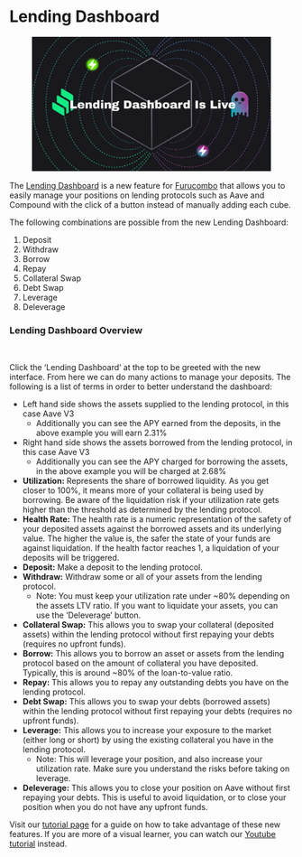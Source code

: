 # Lending Dashboard

<figure><img src="../.gitbook/assets/lendingdashboard_live_mv_AdobeExpress_051 (1).jpg" alt=""><figcaption></figcaption></figure>

The [Lending Dashboard](http://furucombo.app/lending) is a new feature for [Furucombo](https://furucombo.app/) that allows you to easily manage your positions on lending protocols such as Aave and Compound with the click of a button instead of manually adding each cube.

The following combinations are possible from the new Lending Dashboard:

1. Deposit
2. Withdraw
3. Borrow
4. Repay
5. Collateral Swap
6. Debt Swap
7. Leverage
8. Deleverage

### Lending Dashboard Overview

<figure><img src="https://lh6.googleusercontent.com/W_vXGb5VJNWAhNR7qrgmeu2H_BmxVLmFCIEQkTeV-Dis3Z6-zDnVNfE_qViK6Fcpf64J6SoKqbj0WHsM04wqfthEapgsZcV3_u4qujq3Rw2dHA4yM4RTQeeP8tQ1Trx4ruUXCDKVsTKArkNzR_NsIKU" alt=""><figcaption></figcaption></figure>

Click the ‘Lending Dashboard’ at the top to be greeted with the new interface. From here we can do many actions to manage your deposits. The following is a list of terms in order to better understand the dashboard:

* Left hand side shows the assets supplied to the lending protocol, in this case Aave V3
  * Additionally you can see the APY earned from the deposits, in the above example you will earn 2.31%
* Right hand side shows the assets borrowed from the lending protocol, in this case Aave V3
  * Additionally you can see the APY charged for borrowing the assets, in the above example you will be charged at 2.68%
* **Utilization:** Represents the share of borrowed liquidity. As you get closer to 100%, it means more of your collateral is being used by borrowing. Be aware of the liquidation risk if your utilization rate gets higher than the threshold as determined by the lending protocol.
* **Health Rate:** The health rate is a numeric representation of the safety of your deposited assets against the borrowed assets and its underlying value. The higher the value is, the safer the state of your funds are against liquidation. If the health factor reaches 1, a liquidation of your deposits will be triggered.
* **Deposit:** Make a deposit to the lending protocol.
* **Withdraw:** Withdraw some or all of your assets from the lending protocol.
  * Note: You must keep your utilization rate under \~80% depending on the assets LTV ratio. If you want to liquidate your assets, you can use the ‘Deleverage’ button.
* **Collateral Swap:** This allows you to swap your collateral (deposited assets) within the lending protocol without first repaying your debts (requires no upfront funds).
* **Borrow:** This allows you to borrow an asset or assets from the lending protocol based on the amount of collateral you have deposited. Typically, this is around \~80% of the loan-to-value ratio.
* **Repay:** This allows you to repay any outstanding debts you have on the lending protocol.
* **Debt Swap:** This allows you to swap your debts (borrowed assets) within the lending protocol without first repaying your debts (requires no upfront funds).
* **Leverage:** This allows you to increase your exposure to the market (either long or short) by using the existing collateral you have in the lending protocol.
  * Note: This will leverage your position, and also increase your utilization rate. Make sure you understand the risks before taking on leverage.
* **Deleverage:** This allows you to close your position on Aave without first repaying your debts. This is useful to avoid liquidation, or to close your position when you do not have any upfront funds.

Visit our [tutorial page](https://docs.furucombo.app/using-furucombo/tutorials/lending-dashboard-tutorial) for a guide on how to take advantage of these new features. If you are more of a visual learner, you can watch our [Youtube tutorial](https://www.youtube.com/watch?v=ev7cDY7KZ4A) instead.
